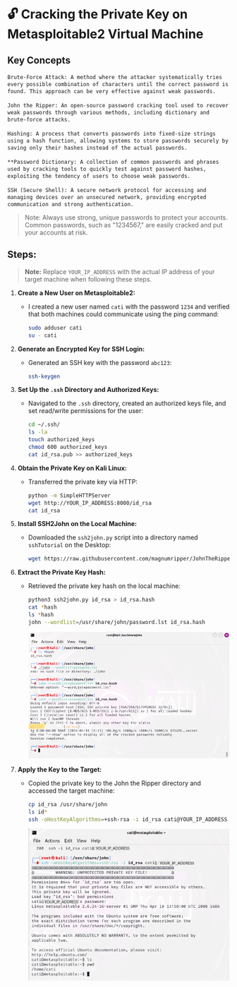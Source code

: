# 🔓 Cracking the Private Key on Metasploitable2 Virtual Machine

## **Key Concepts**
	Brute-Force Attack: A method where the attacker systematically tries every possible combination of characters until the correct password is found. This approach can be very effective against weak passwords.

	John the Ripper: An open-source password cracking tool used to recover weak passwords through various methods, including dictionary and brute-force attacks.

	Hashing: A process that converts passwords into fixed-size strings using a hash function, allowing systems to store passwords securely by saving only their hashes instead of the actual passwords.

	**Password Dictionary: A collection of common passwords and phrases used by cracking tools to quickly test against password hashes, exploiting the tendency of users to choose weak passwords.

	SSH (Secure Shell): A secure network protocol for accessing and managing devices over an unsecured network, providing encrypted communication and strong authentication.


>Note: Always use strong, unique passwords to protect your accounts. Common passwords, such as "1234567," are easily cracked and put your accounts at risk.


## Steps:

> **Note:** Replace `YOUR_IP_ADDRESS` with the actual IP address of your target machine when following these steps.

1. **Create a New User on Metasploitable2:**
   - I created a new user named `cati` with the password `1234` and verified that both machines could communicate using the ping command:
     ```bash
     sudo adduser cati
     su - cati
     ```

2. **Generate an Encrypted Key for SSH Login:**
   - Generated an SSH key with the password `abc123`:
     ```bash
     ssh-keygen
     ```

3. **Set Up the `.ssh` Directory and Authorized Keys:**
   - Navigated to the `.ssh` directory, created an authorized keys file, and set read/write permissions for the user:
     ```bash
     cd ~/.ssh/
     ls -la
     touch authorized_keys
     chmod 600 authorized_keys
     cat id_rsa.pub >> authorized_keys
     ```

4. **Obtain the Private Key on Kali Linux:**
   - Transferred the private key via HTTP:
     ```bash
     python -m SimpleHTTPServer
     wget http://YOUR_IP_ADDRESS:8000/id_rsa
     cat id_rsa
     ```

5. **Install SSH2John on the Local Machine:**
   - Downloaded the `ssh2john.py` script into a directory named `sshTutorial` on the Desktop:
     ```bash
     wget https://raw.githubusercontent.com/magnumripper/JohnTheRipper/bleeding-jumbo/run/ssh2john.py
     ```

6. **Extract the Private Key Hash:**
   - Retrieved the private key hash on the local machine:
     ```bash
     python3 ssh2john.py id_rsa > id_rsa.hash
     cat *hash
     ls *hash
     john --wordlist=/usr/share/john/password.lst id_rsa.hash
     ```
		![printScreen1](https://github.com/cataaptr/Cybersecurity-Practice-Labs/blob/main/img/bruteForce1.png)

7. **Apply the Key to the Target:**
   - Copied the private key to the John the Ripper directory and accessed the target machine:
     ```bash
     cp id_rsa /usr/share/john
     ls id*
     ssh -oHostKeyAlgorithms=+ssh-rsa -i id_rsa cati@YOUR_IP_ADDRESS
     ```
		![printScreen2](https://github.com/cataaptr/Cybersecurity-Practice-Labs/blob/main/img/bruteForce2.png)
